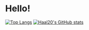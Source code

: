 # Hello!
[![Top Langs](https://github-readme-stats.vercel.app/api/top-langs/?username=Haal20&layout=compact)](https://github.com/Haal20/github-readme-stats)
[![Haal20's GitHub stats](https://github-readme-stats.vercel.app/api?username=Haal20&show_icons=true&theme=tokyonight)](https://github.com/Haal20/github-readme-stats)
